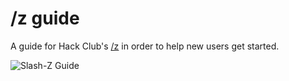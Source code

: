 # /z guide
A guide for Hack Club's [/z](https://github.com/hackclub/slash-z) in order to help new users get started.

![Slash-Z Guide](https://yodacode.xyz/Fd4651b466c.png)
